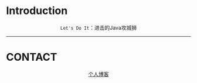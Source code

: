 # Introduction

<div align="center">

`Let's Do It`：进击的Java攻城狮

</div>

----------


# CONTACT

<div align="center">

[个人博客](https://augustrush8.com)

</div>


